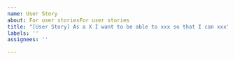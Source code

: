 ```yaml
---
name: User Story
about: For user storiesFor user stories
title: "[User Story] As a X I want to be able to xxx so that I can xxx"
labels: ''
assignees: ''

---
```



